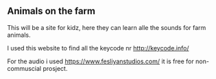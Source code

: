 ##  Animals on the farm

This will be a site for kidz, here they can learn alle the sounds for farm animals. 







I used this website to find all the keycode nr 
 http://keycode.info/

For the audio i used https://www.fesliyanstudios.com/ 
it is free for non-commuscial prosject. 

